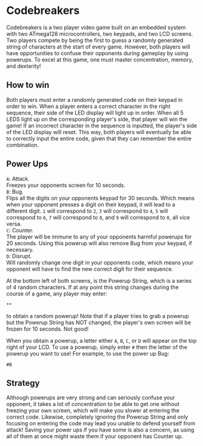 # Codebreakers
Codebreakers is a two player video game built on an embedded system with two ATmega128 microcontrollers, two keypads, and two LCD screens.
Two players compete by being the first to guess a randomly generated string of characters at the start of every game. However, both players will have opportunities to confuse their opponents during gameplay by using powerups.
To excel at this game, one must master concentration, memory, and dexterity!

## How to win
Both players must enter a randomly generated code on their keypad in order to win. When a player enters a correct character in the right sequence, their side of the LED display will light up in order.
When all 5 LEDS light up on the corresponding player's side, that player will win the game!
If an incorrect character in the sequence is inputted, the player's side of the LED display will reset. This way, both players will eventually be able to correctly input the entire code, given that they can remember the entire combination.

## Power Ups
`A`: Attack. <br> Freezes your opponents screen for 10 seconds.<br>
`B`: Bug. <br> Flips all the digits on your opponents keypad for 30 seconds. Which means when your opponent presses a digit on their keypad, it will lead to a different digit. `1` will correspond to `2`, `3` will correspond to `4`, `5` will correspond to `6`, `7` will correspond to `8`, and `9` will correspond to `0`, all vice versa. <br>
`C`: Counter. <br> The player will be immune to any of your opponents harmful powerups for 20 seconds. Using this powerup will also remove Bug from your keypad, if necessary. <br>
`D`: Disrupt. <br> Will randomly change one digit in your opponents code, which means your opponent will have to find the new correct digit for their sequence. <br>

At the bottom left of both screens, is the Powerup String, which is a series of 4 random characters. If at any point this string changes during the course of a game, any player may enter:

`**`

to obtain a random powerup! Note that if a player tries to grab a powerup but the Powerup String has NOT changed, the player's own screen will be frozen for 10 seconds. Not good!

When you obtain a powerup, a letter either `A`, `B`, `C`, or `D` will appear on the top right of your LCD. To use a powerup, simply enter `#` then the letter of the powerup you want to use! For example, to use the power up Bug:

`#B`

## Strategy
Although powerups are very strong and can seriously confuse your opponent, it takes a lot of concentration to be able to get one without freezing your own screen, which will make you slower at entering the correct code.
Likewise, completely ignoring the Powerup String and only focusing on entering the code may lead you unable to defend yourself from attack!
Saving your power ups if you have some is also a concern, as using all of them at once might waste them if your opponent has Counter up.
